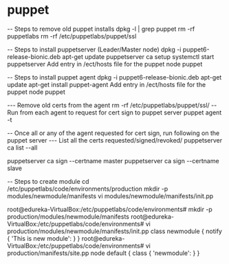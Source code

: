 # puppet

-- Steps to remove old puppet installs
dpkg -l | grep puppet
rm -rf puppetlabs
rm -rf /etc/puppetlabs/puppet/ssl


-- Steps to install puppetserver (Leader/Master node)
dpkg -i puppet6-release-bionic.deb
apt-get update
puppetserver ca setup
systemctl start puppetserver
Add entry in /ect/hosts file for the puppet node
<ip address of the master node> <name of the host> puppet

-- Steps to install puppet agent 
dpkg -i puppet6-release-bionic.deb
apt-get update
apt-get install puppet-agent
Add entry in /ect/hosts file for the puppet node
<ip address of the master node> <name of the host> puppet

--- Remove old certs from the agent
rm -rf /etc/puppetlabs/puppet/ssl/
-- Run from each agent to request for cert sign to puppet server
puppet agent -t

-- Once all or any of the agent requested for cert sign, run following on the puppet server
--- List all the certs requested/signed/revoked/
puppetserver ca list --all

puppetserver ca sign --certname master
puppetserver ca sign --certname slave

-- Steps to create module
cd /etc/puppetlabs/code/environments/production
mkdir -p modules/newmodule/manifests
vi modules/newmodule/manifests/init.pp

root@edureka-VirtualBox:/etc/puppetlabs/code/environments# mkdir -p production/modules/newmodule/manifests
root@edureka-VirtualBox:/etc/puppetlabs/code/environments# vi production/modules/newmodule/manifests/init.pp
        class newmodule {
         notify { 'This is new module': }
        }
root@edureka-VirtualBox:/etc/puppetlabs/code/environments# vi production/manifests/site.pp
node default {
        class { 'newmodule': }
}
